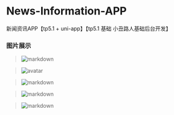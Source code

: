 # News-Information-APP
新闻资讯APP【tp5.1 + uni-app】【tp5.1 基础 小丑路人基础后台开发】

### 图片展示
> ![markdown](./images/1.png "markdown")

> ![avatar](./images/1.png "markdown")

> ![markdown](./images/2.png "markdown")

> ![markdown](./images/3.png "markdown")

> ![markdown](./images/4.png "markdown")